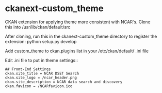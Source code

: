 # ckanext-custom_theme
CKAN extension for applying theme more consistent with NCAR's.
Clone this into /usr/lib/ckan/default/src

After cloning, run this in the ckanext-custom_theme directory to register the extension:
python setup.py develop

Add custom_theme to ckan.plugins list in your /etc/ckan/default/ .ini file

Edit .ini file to put in theme settings::

    ## Front-End Settings
    ckan.site_title = NCAR DSET Search
    ckan.site_logo = /ncar_header.png
    ckan.site_description = NCAR data search and discovery
    ckan.favicon = /NCARfavicon.ico
